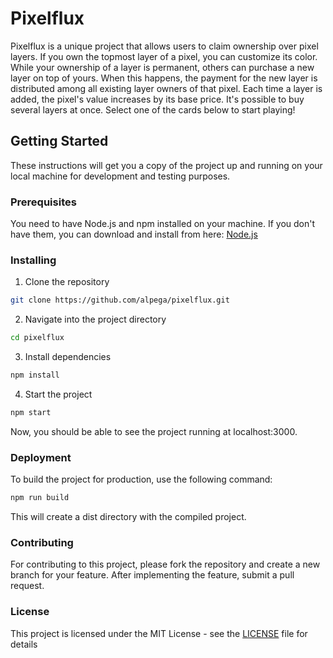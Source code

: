# Pixelflux

Pixelflux is a unique project that allows users to claim ownership over pixel layers. If you own the topmost layer of a pixel, you can customize its color. While your ownership of a layer is permanent, others can purchase a new layer on top of yours. When this happens, the payment for the new layer is distributed among all existing layer owners of that pixel. Each time a layer is added, the pixel's value increases by its base price. It's possible to buy several layers at once. Select one of the cards below to start playing!

## Getting Started

These instructions will get you a copy of the project up and running on your local machine for development and testing purposes.

### Prerequisites

You need to have Node.js and npm installed on your machine. If you don't have them, you can download and install from here: [Node.js](https://nodejs.org/)

### Installing

1. Clone the repository
```bash
git clone https://github.com/alpega/pixelflux.git
```
2. Navigate into the project directory
```bash
cd pixelflux
```

3. Install dependencies
```bash
npm install
```

4. Start the project
```bash
npm start
```
Now, you should be able to see the project running at localhost:3000.

### Deployment

To build the project for production, use the following command:

```bash
npm run build
```

This will create a dist directory with the compiled project.

### Contributing

For contributing to this project, please fork the repository and create a new branch for your feature. After implementing the feature, submit a pull request.

### License

This project is licensed under the MIT License - see the [LICENSE](LICENSE) file for details
